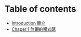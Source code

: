 # Table of contents

* [Introduction   簡介](README.md)
* [Chaper 1 無瑕的程式碼](chaper-1-wu-xia-de-cheng-shi-ma.md)

